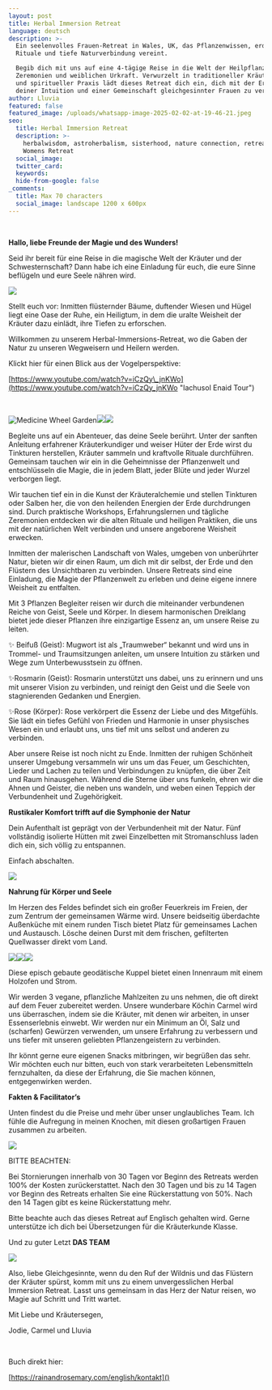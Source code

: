 ```yaml
---
layout: post
title: Herbal Immersion Retreat
language: deutsch
description: >-
  Ein seelenvolles Frauen-Retreat in Wales, UK, das Pflanzenwissen, erdige
  Rituale und tiefe Naturverbindung vereint.

  Begib dich mit uns auf eine 4-tägige Reise in die Welt der Heilpflanzen,
  Zeremonien und weiblichen Urkraft. Verwurzelt in traditioneller Kräuterkunde
  und spiritueller Praxis lädt dieses Retreat dich ein, dich mit der Erde,
  deiner Intuition und einer Gemeinschaft gleichgesinnter Frauen zu verbinden.
author: Lluvia
featured: false
featured_image: /uploads/whatsapp-image-2025-02-02-at-19-46-21.jpeg
seo:
  title: Herbal Immersion Retreat
  description: >-
    herbalwisdom, astroherbalism, sisterhood, nature connection, retreat, UK,
    Womens Retreat
  social_image:
  twitter_card:
  keywords:
  hide-from-google: false
_comments:
  title: Max 70 characters
  social_image: landscape 1200 x 600px
---
```

&nbsp;

**Hallo, liebe Freunde der Magie und des Wunders!**

Seid ihr bereit für eine Reise in die magische Welt der Kräuter und der Schwesternschaft? Dann habe ich eine Einladung für euch, die eure Sinne beflügeln und eure Seele nähren wird.

![](/uploads/2.png)

Stellt euch vor: Inmitten flüsternder Bäume, duftender Wiesen und Hügel liegt eine Oase der Ruhe, ein Heiligtum, in dem die uralte Weisheit der Kräuter dazu einlädt, ihre Tiefen zu erforschen.

Willkommen zu unserem Herbal-Immersions-Retreat, wo die Gaben der Natur zu unseren Wegweisern und Heilern werden.

Klickt hier für einen Blick aus der Vogelperspektive:

[https://www.youtube.com/watch?v=iCzQy\_jnKWo](https://www.youtube.com/watch?v=iCzQy_jnKWo "Iachusol Enaid Tour")

&nbsp;

![Medicine Wheel Garden](/uploads/mandala-2022-1.jpeg)![](/uploads/iachusol-enaid-towards-valley-1.jpg)![](/uploads/tree-in-corner-of-valley-2.jpg)

Begleite uns auf ein Abenteuer, das deine Seele berührt. Unter der sanften Anleitung erfahrener Kräuterkundiger und weiser Hüter der Erde wirst du Tinkturen herstellen, Kräuter sammeln und kraftvolle Rituale durchführen. Gemeinsam tauchen wir ein in die Geheimnisse der Pflanzenwelt und entschlüsseln die Magie, die in jedem Blatt, jeder Blüte und jeder Wurzel verborgen liegt.

Wir tauchen tief ein in die Kunst der Kräuteralchemie und stellen Tinkturen oder Salben her, die von den heilenden Energien der Erde durchdrungen sind. Durch praktische Workshops, Erfahrungslernen und tägliche Zeremonien entdecken wir die alten Rituale und heiligen Praktiken, die uns mit der natürlichen Welt verbinden und unsere angeborene Weisheit erwecken.

Inmitten der malerischen Landschaft von Wales, umgeben von unberührter Natur, bieten wir dir einen Raum, um dich mit dir selbst, der Erde und den Flüstern des Unsichtbaren zu verbinden. Unsere Retreats sind eine Einladung, die Magie der Pflanzenwelt zu erleben und deine eigene innere Weisheit zu entfalten.

Mit 3 Pflanzen Begleiter reisen wir durch die miteinander verbundenen Reiche von Geist, Seele und Körper. In diesem harmonischen Dreiklang bietet jede dieser Pflanzen ihre einzigartige Essenz an, um unsere Reise zu leiten.

✨ Beifuß (Geist): Mugwort ist als „Traumweber“ bekannt und wird uns in Trommel- und Traumsitzungen anleiten, um unsere Intuition zu stärken und Wege zum Unterbewusstsein zu öffnen.

✨Rosmarin (Geist): Rosmarin unterstützt uns dabei, uns zu erinnern und uns mit unserer Vision zu verbinden, und reinigt den Geist und die Seele von stagnierenden Gedanken und Energien.

✨Rose (Körper): Rose verkörpert die Essenz der Liebe und des Mitgefühls. Sie lädt ein tiefes Gefühl von Frieden und Harmonie in unser physisches Wesen ein und erlaubt uns, uns tief mit uns selbst und anderen zu verbinden.

Aber unsere Reise ist noch nicht zu Ende. Inmitten der ruhigen Schönheit unserer Umgebung versammeln wir uns um das Feuer, um Geschichten, Lieder und Lachen zu teilen und Verbindungen zu knüpfen, die über Zeit und Raum hinausgehen. Während die Sterne über uns funkeln, ehren wir die Ahnen und Geister, die neben uns wandeln, und weben einen Teppich der Verbundenheit und Zugehörigkeit.

**Rustikaler Komfort trifft auf die Symphonie der Natur**

Dein Aufenthalt ist geprägt von der Verbundenheit mit der Natur. Fünf vollständig isolierte Hütten mit zwei Einzelbetten mit Stromanschluss laden dich ein, sich völlig zu entspannen.

Einfach abschalten.

![](/uploads/inside-hydrangea-pod.jpg)

**Nahrung für Körper und Seele**

Im Herzen des Feldes befindet sich ein großer Feuerkreis im Freien, der zum Zentrum der gemeinsamen Wärme wird. Unsere beidseitig überdachte Außenküche mit einem runden Tisch bietet Platz für gemeinsames Lachen und Austausch. Lösche deinen Durst mit dem frischen, gefilterten Quellwasser direkt vom Land.

![](/uploads/kitchen-large-pano.jpg)![](/uploads/whatsapp-image-2024-04-28-at-18-09-48-2.jpeg)![](/uploads/whatsapp-image-2024-04-28-at-18-09-45.jpeg)

Diese episch gebaute geodätische Kuppel bietet einen Innenraum mit einem Holzofen und Strom.

Wir werden 3 vegane, pflanzliche Mahlzeiten zu uns nehmen, die oft direkt auf dem Feuer zubereitet werden. Unsere wunderbare Köchin Carmel wird uns überraschen, indem sie die Kräuter, mit denen wir arbeiten, in unser Essenserlebnis einwebt. Wir werden nur ein Minimum an Öl, Salz und (scharfen) Gewürzen verwenden, um unsere Erfahrung zu verbessern und uns tiefer mit unseren geliebten Pflanzengeistern zu verbinden.

Ihr könnt gerne eure eigenen Snacks mitbringen, wir begrüßen das sehr. Wir möchten euch nur bitten, euch von stark verarbeiteten Lebensmitteln fernzuhalten, da diese der Erfahrung, die Sie machen können, entgegenwirken werden.

**Fakten & Facilitator’s**

Unten findest du die Preise und mehr über unser unglaubliches Team. Ich fühle die Aufregung in meinen Knochen, mit diesen großartigen Frauen zusammen zu arbeiten.

![](/uploads/herbal-immersion-1.png)

BITTE BEACHTEN:

Bei Stornierungen innerhalb von 30 Tagen vor Beginn des Retreats werden 100% der Kosten zurückerstattet. Nach den 30 Tagen und bis zu 14 Tagen vor Beginn des Retreats erhalten Sie eine Rückerstattung von 50%. Nach den 14 Tagen gibt es keine Rückerstattung mehr.

Bitte beachte auch das dieses Retreat auf Englisch gehalten wird. Gerne unterstütze ich dich bei Übersetzungen für die Kräuterkunde Klasse.

Und zu guter Letzt **DAS TEAM**

![](/uploads/4.png)

Also, liebe Gleichgesinnte, wenn du den Ruf der Wildnis und das Flüstern der Kräuter spürst, komm mit uns zu einem unvergesslichen Herbal Immersion Retreat. Lasst uns gemeinsam in das Herz der Natur reisen, wo Magie auf Schritt und Tritt wartet.

Mit Liebe und Kräutersegen,

Jodie, Carmel und Lluvia

&nbsp;

Buch direkt hier:

[https://rainandrosemary.com/english/kontakt]()

<br>
